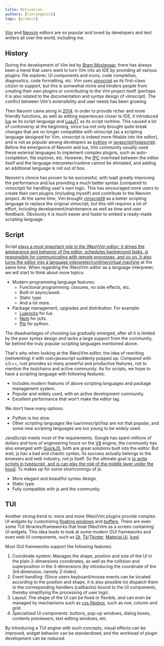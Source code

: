 ```yaml
---
title: Motivation
authors: [linrongbin16]
tags: [product]
---
```


[Vim](https://www.vim.org/) and [Neovim](https://neovim.io/) editors are so popular and loved by developers and text writers all over the world, including me.

<!-- truncate -->

## History

During the development of Vim led by [Bram Moolenaar](https://en.wikipedia.org/wiki/Bram_Moolenaar), there has always been a trend that users want to turn Vim into an IDE by providing all various plugins: file explorer, UI components and icons, code completion, diagnostics, code formatting, etc. Vim uses [vimscript](<https://en.wikipedia.org/wiki/Vim_(text_editor)#Vim_script>) as its first-class citizen to support, but this is somewhat niche and hinders people from creating their own plugins or contributing to the Vim project itself (perhaps it is also related to the documentation and syntax design of vimscript). The conflict between Vim's extensibility and user needs has been growing.

Then Neovim came along in [2014](<https://en.wikipedia.org/wiki/Vim_(text_editor)#Neovim>). In order to provide richer and more friendly functions, as well as editing experiences closer to IDE, it introduced [lua](https://www.lua.org/) as its script language and [LuaJIT](https://luajit.org/) as its script runtime. This caused a lot of controversy at the beginning, since lua not only brought quite break changes that are no longer compatible with vimscript (as a scripting language designed for Vim, vimscript is indeed more fittable into the editor), and is not as popular among developers as [python](https://www.python.org/) or [javascript](https://en.wikipedia.org/wiki/JavaScript)/[typescript](https://www.typescriptlang.org/). Before the emergence of Neovim and lua, Vim community usually used these external languages to implement complex plugins, such as auto-completion, file explorer, etc. However, the [IPC](https://en.wikipedia.org/wiki/Inter-process_communication) overhead between the editor itself and the language interpreter/runtime cannot be elimiated, and adding an additional language is not out of box.

Neovim's choice has proven to be successful, with luajit greatly improving the performance and lua providing a much better syntax (compared to vimscript) for handling user's own logic. This has encouraged more users to create their own plugins (including myself) and contribute to the Neovim project. At the same time, Vim brought [vimscript9](https://www.vim.org/vim90.php) as a better scripting language to replace the original vimscript, but this still requires a lot of effort, including development/maintenance as well as time and user feedback. Obviously it is much easier and faster to embed a ready-made scripting language.

## Script

Script [plays a most important role in the (Neo)Vim editor: it drives the appearance and behavior of the editor, schedules background tasks, is responsible for communicating with remote processes, and so on. It also turns the editor into a language interpreter/runtime/virtual machine](https://github.com/rsvim/rfc/blob/873cf96ca2ea256c0694e9396816b2ded827d08a/2-JavascriptEngine.md?plain=1#L9) at the same time. When regarding the (Neo)Vim editor as a language interpreter, we will start to think about more topics:

- Modern programming language features:
  - Functional programming: closures, no side effects, etc.
  - Built-in async/await.
  - Static type
  - And a lot more.
- Package management, upgrades and distribution. For example:
  - [Luarocks](https://luarocks.org/) for lua.
  - [Npm](https://www.npmjs.com/) for js/ts.
  - [Pip](https://packaging.python.org/en/latest/tutorials/installing-packages/) for python.

The disadvantages of choosing lua gradually emerged, after all it is limited by the poor syntax design and lacks a large support from the community, far behind the truly popular scripting languages mentioned above.

That's why when looking at the (Neo)Vim editor, the idea of rewriting (reinventing) it with rust+javascript suddenly popped up. Compared with c/c++, rust provides so many powerful and productive features, not to mention the toolchains and active community. As for scripts, we hope to have a scripting language with following features:

- Includes modern features of above scripting languages and package management system.
- Popular and widely used, with an active development community.
- Excellent performance that won't make the editor lag.

We don't have many options:

- Python is too slow.
- Other scripting languages like lua/vimscript/lisp are not that popular, and some new scripting languages are too young to be widely used.

JavaScript meets most of the requirements. Google has spent millions of dollars and tons of engineering hours on the [V8](https://v8.dev/) engine, the community has also emerged with [QuickJS](https://bellard.org/quickjs/), both are great solutions built into the editor. But wait, js has a bad and chaotic syntax, its success actually belongs to the browsers and web industry, not js itself. So the ultimate goal is [to write scripts in typescript, and js can play the role of the middle layer under the hood](https://github.com/rsvim/rfc/blob/873cf96ca2ea256c0694e9396816b2ded827d08a/2-JavascriptEngine.md?plain=1#L25). Ts makes up for some shortcomings of js:

- More elegant and beautiful syntax design.
- Static type.
- Fully compatible with js and the community.

## TUI

Another strong trend is: more and more (Neo)Vim plugins provide complex UI widgets by customizing [floating windows](https://neovim.io/doc/user/api.html#_floating-windows) and [buffers](https://vimhelp.org/windows.txt.html#buffers). There are even some TUI libraries/frameworks that treat (Neo)Vim as a screen containing UI widgets. This idea leads to look at some modern GUI frameworks and even web UI components, such as [Qt](https://www.qt.io/), [Tk](https://www.tcl.tk/)/[Tkinter](https://docs.python.org/3/library/tkinter.html), [Material UI](https://mui.com/material-ui/), [Iced](https://iced.rs/).

Most GUI frameworks support the following features:

1. Coordinate system: Manages the shape, position and size of the UI in the plain 2-dimensions coordinates, as well as the collision and superposition in the 3-dimensions (by introducing the coordinate of the 3rd dimension, namely Z-index).
2. Event handling: (Since users keyboard/mouse events can be located according to the position and shape, it is also possible to) dispatch them to the corresponding handlers (callbacks) bound to the UI components, thereby simplifying the processing of user logic.
3. Layout: The shape of the UI can be fixed or flexible, and can even be managed by mechanisms such as [css flexbox](https://developer.mozilla.org/en-US/docs/Web/CSS/CSS_flexible_box_layout/Basic_concepts_of_flexbox), such as row, column and grid.
4. Specialized UI components: buttons, pop-up windows, dialog boxes, contents previewers, text editing windows, etc.

By introducing a TUI engine with such concepts, visual effects can be improved, widget behavior can be standardized, and the workload of plugin development can be reduced.
